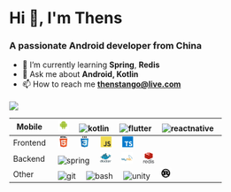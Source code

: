 
# Hi 👋, I'm Thens

### A passionate Android developer from China

<!--
**7hens/7hens** is a ✨ _special_ ✨ repository because its `README.md` (this file) appears on your GitHub profile.

Here are some ideas to get you started:

- 🔭 I’m currently working on ...
- 🌱 I’m currently learning ...
- 👯 I’m looking to collaborate on ...
- 🤔 I’m looking for help with ...
- 💬 Ask me about ...
- 📫 How to reach me: ...
- 😄 Pronouns: ...
- ⚡ Fun fact: ...

https://github.com/anuraghazra/github-readme-stats
https://rahuldkjain.github.io/gh-profile-readme-generator/
-->

- 🌱 I’m currently learning **Spring**, **Redis**
- 💬 Ask me about **Android, Kotlin**
- 📫 How to reach me **thenstango@live.com**

<!-- ### Github stats -->

<a href="https://github.com/7hens">
  <img align="center" src="https://github-readme-stats.vercel.app/api?username=7hens&count_private=true&show_icons=true&include_all_commits=true&line_height=24px&hide_rank=true" />
</a>
<!-- <a href="https://github.com/7hens">
  <img align="center" src="https://github-readme-stats.vercel.app/api/top-langs/?username=7hens&count_private=true&layout=compact&langs_count=8" />
</a> -->

<!-- ### Languages and Tools -->

<i></i>

| Mobile   | &nbsp; <img src="https://raw.githubusercontent.com/devicons/devicon/master/icons/android/android-original-wordmark.svg" alt="android" width="20" height="20"/> &nbsp; &nbsp; <img src="https://www.vectorlogo.zone/logos/kotlinlang/kotlinlang-icon.svg" alt="kotlin" width="20" height="20"/>                                    &nbsp; &nbsp; <img src="https://www.vectorlogo.zone/logos/flutterio/flutterio-icon.svg" alt="flutter" width="20" height="20"/>                                        &nbsp; &nbsp; <img src="https://reactnative.dev/img/header_logo.svg" alt="reactnative" width="20" height="20"/>                                                       &nbsp; |
| ------ | -------- |
| Frontend | &nbsp; <img src="https://raw.githubusercontent.com/devicons/devicon/master/icons/html5/html5-original-wordmark.svg" alt="html5" width="20" height="20"/>       &nbsp; &nbsp; <img src="https://raw.githubusercontent.com/devicons/devicon/master/icons/css3/css3-original-wordmark.svg" alt="css3" width="20" height="20"/>       &nbsp; &nbsp; <img src="https://raw.githubusercontent.com/devicons/devicon/master/icons/javascript/javascript-original.svg" alt="javascript" width="20" height="20"/> &nbsp; &nbsp; <img src="https://raw.githubusercontent.com/devicons/devicon/master/icons/typescript/typescript-original.svg" alt="typescript" width="20" height="20"/> &nbsp; |
| Backend  | &nbsp; <img src="https://www.vectorlogo.zone/logos/springio/springio-icon.svg" alt="spring" width="20" height="20"/>                                           &nbsp; &nbsp; <img src="https://raw.githubusercontent.com/devicons/devicon/master/icons/docker/docker-original-wordmark.svg" alt="docker" width="20" height="20"/> &nbsp; &nbsp; <img src="https://raw.githubusercontent.com/devicons/devicon/master/icons/mysql/mysql-original-wordmark.svg" alt="mysql" width="20" height="20"/>       &nbsp; &nbsp; <img src="https://raw.githubusercontent.com/devicons/devicon/master/icons/redis/redis-original-wordmark.svg" alt="redis" width="20" height="20"/>       &nbsp; | 
| Other    | &nbsp; <img src="https://www.vectorlogo.zone/logos/git-scm/git-scm-icon.svg" alt="git" width="20" height="20"/>                                                &nbsp; &nbsp; <img src="https://www.vectorlogo.zone/logos/gnu_bash/gnu_bash-icon.svg" alt="bash" width="20" height="20"/>                                          &nbsp; &nbsp; <img src="https://www.vectorlogo.zone/logos/unity3d/unity3d-icon.svg" alt="unity" width="20" height="20"/>                                              &nbsp; &nbsp; <img src="https://raw.githubusercontent.com/devicons/devicon/master/icons/rust/rust-plain.svg" alt="rust" width="20" height="20"/>                      &nbsp; |

[html5]: https://raw.githubusercontent.com/devicons/devicon/master/icons/html5/html5-original-wordmark.svg
